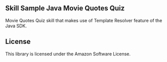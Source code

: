 ## Skill Sample Java Movie Quotes Quiz

Movie Quotes Quiz skill that makes use of Template Resolver feature of the Java SDK. 

## License

This library is licensed under the Amazon Software License.
